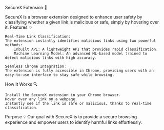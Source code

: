SecureX Extension 🚀

SecureX is a browser extension designed to enhance user safety by classifying whether a given link is malicious or safe, simply by hovering over it.
Features ✨

    Real-Time Link Classification:
    The extension instantly identifies malicious links using two powerful methods:
        Inbuilt API: A lightweight API that provides rapid classification.
        Machine Learning Model: An advanced ML-based model trained to detect malicious links with high accuracy.

    Seamless Chrome Integration:
    The extension is fully accessible in Chrome, providing users with an easy-to-use interface to stay safe while browsing.

How It Works 🔍

    Install the SecureX extension in your Chrome browser.
    Hover over any link on a webpage.
    Instantly see if the link is safe or malicious, thanks to real-time classification.

Purpose 💡
Our goal with SecureX is to provide a secure browsing experience and empower users to identify harmful links effortlessly.
